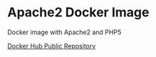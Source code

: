 # Apache2 Docker Image
Docker image with Apache2 and PHP5

[Docker Hub Public Repository](https://hub.docker.com/r/julianlab/apache2/)
